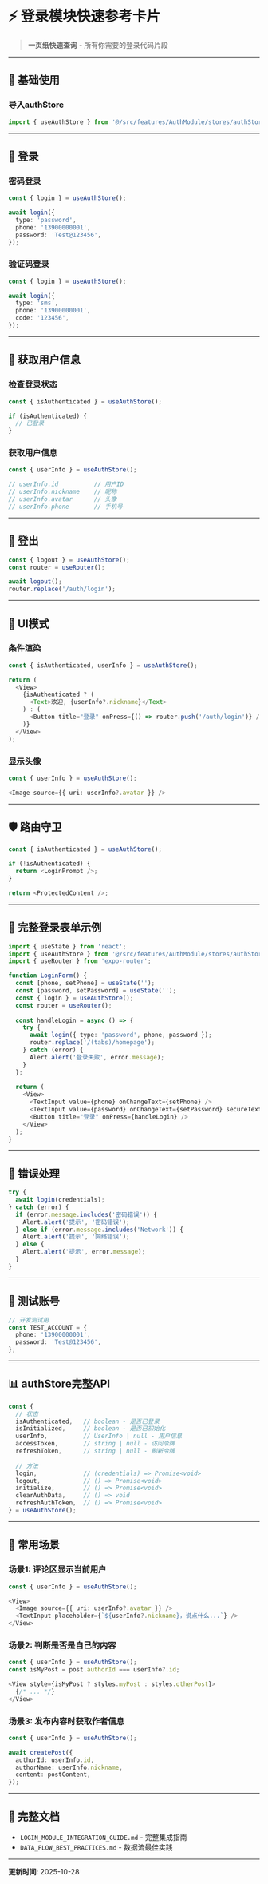 # ⚡ 登录模块快速参考卡片

> **一页纸快速查询** - 所有你需要的登录代码片段

---

## 🎯 基础使用

### **导入authStore**
```typescript
import { useAuthStore } from '@/src/features/AuthModule/stores/authStore';
```

---

## 🔐 登录

### **密码登录**
```typescript
const { login } = useAuthStore();

await login({
  type: 'password',
  phone: '13900000001',
  password: 'Test@123456',
});
```

### **验证码登录**
```typescript
const { login } = useAuthStore();

await login({
  type: 'sms',
  phone: '13900000001',
  code: '123456',
});
```

---

## 👤 获取用户信息

### **检查登录状态**
```typescript
const { isAuthenticated } = useAuthStore();

if (isAuthenticated) {
  // 已登录
}
```

### **获取用户信息**
```typescript
const { userInfo } = useAuthStore();

// userInfo.id          // 用户ID
// userInfo.nickname    // 昵称
// userInfo.avatar      // 头像
// userInfo.phone       // 手机号
```

---

## 🚪 登出

```typescript
const { logout } = useAuthStore();
const router = useRouter();

await logout();
router.replace('/auth/login');
```

---

## 🎨 UI模式

### **条件渲染**
```typescript
const { isAuthenticated, userInfo } = useAuthStore();

return (
  <View>
    {isAuthenticated ? (
      <Text>欢迎, {userInfo?.nickname}</Text>
    ) : (
      <Button title="登录" onPress={() => router.push('/auth/login')} />
    )}
  </View>
);
```

### **显示头像**
```typescript
const { userInfo } = useAuthStore();

<Image source={{ uri: userInfo?.avatar }} />
```

---

## 🛡️ 路由守卫

```typescript
const { isAuthenticated } = useAuthStore();

if (!isAuthenticated) {
  return <LoginPrompt />;
}

return <ProtectedContent />;
```

---

## 📝 完整登录表单示例

```typescript
import { useState } from 'react';
import { useAuthStore } from '@/src/features/AuthModule/stores/authStore';
import { useRouter } from 'expo-router';

function LoginForm() {
  const [phone, setPhone] = useState('');
  const [password, setPassword] = useState('');
  const { login } = useAuthStore();
  const router = useRouter();
  
  const handleLogin = async () => {
    try {
      await login({ type: 'password', phone, password });
      router.replace('/(tabs)/homepage');
    } catch (error) {
      Alert.alert('登录失败', error.message);
    }
  };
  
  return (
    <View>
      <TextInput value={phone} onChangeText={setPhone} />
      <TextInput value={password} onChangeText={setPassword} secureTextEntry />
      <Button title="登录" onPress={handleLogin} />
    </View>
  );
}
```

---

## 🚨 错误处理

```typescript
try {
  await login(credentials);
} catch (error) {
  if (error.message.includes('密码错误')) {
    Alert.alert('提示', '密码错误');
  } else if (error.message.includes('Network')) {
    Alert.alert('提示', '网络错误');
  } else {
    Alert.alert('提示', error.message);
  }
}
```

---

## 🔑 测试账号

```typescript
// 开发测试用
const TEST_ACCOUNT = {
  phone: '13900000001',
  password: 'Test@123456',
};
```

---

## 📊 authStore完整API

```typescript
const {
  // 状态
  isAuthenticated,   // boolean - 是否已登录
  isInitialized,     // boolean - 是否已初始化
  userInfo,          // UserInfo | null - 用户信息
  accessToken,       // string | null - 访问令牌
  refreshToken,      // string | null - 刷新令牌
  
  // 方法
  login,             // (credentials) => Promise<void>
  logout,            // () => Promise<void>
  initialize,        // () => Promise<void>
  clearAuthData,     // () => void
  refreshAuthToken,  // () => Promise<void>
} = useAuthStore();
```

---

## 🎯 常用场景

### **场景1: 评论区显示当前用户**
```typescript
const { userInfo } = useAuthStore();

<View>
  <Image source={{ uri: userInfo?.avatar }} />
  <TextInput placeholder={`${userInfo?.nickname}，说点什么...`} />
</View>
```

### **场景2: 判断是否是自己的内容**
```typescript
const { userInfo } = useAuthStore();
const isMyPost = post.authorId === userInfo?.id;

<View style={isMyPost ? styles.myPost : styles.otherPost}>
  {/* ... */}
</View>
```

### **场景3: 发布内容时获取作者信息**
```typescript
const { userInfo } = useAuthStore();

await createPost({
  authorId: userInfo.id,
  authorName: userInfo.nickname,
  content: postContent,
});
```

---

## 📖 完整文档

- `LOGIN_MODULE_INTEGRATION_GUIDE.md` - 完整集成指南
- `DATA_FLOW_BEST_PRACTICES.md` - 数据流最佳实践

---

**更新时间**: 2025-10-28

